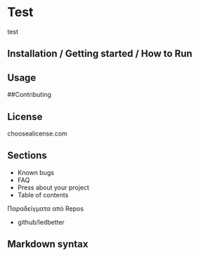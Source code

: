 # Test
test

## Installation / Getting started / How to Run

## Usage

##Contributing

## License
choosealicense.com

## Sections
* Known bugs
* FAQ
* Press about your project
* Table of contents

Παραδείγματα από Repos
* github/ledbetter

## Markdown syntax

